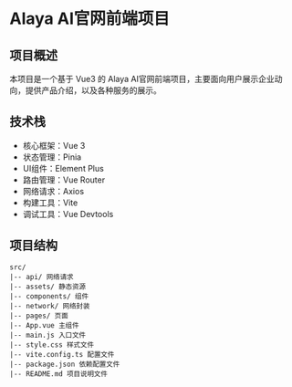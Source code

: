 # Alaya AI官网前端项目

## 项目概述
本项目是一个基于 Vue3 的 Alaya AI官网前端项目，主要面向用户展示企业动向，提供产品介绍，以及各种服务的展示。

## 技术栈
- 核心框架：Vue 3
- 状态管理：Pinia
- UI组件：Element Plus
- 路由管理：Vue Router
- 网络请求：Axios
- 构建工具：Vite
- 调试工具：Vue Devtools

## 项目结构
    src/
    |-- api/ 网络请求
    |-- assets/ 静态资源
    |-- components/ 组件
    |-- network/ 网络封装
    |-- pages/ 页面
    |-- App.vue 主组件
    |-- main.js 入口文件
    |-- style.css 样式文件
    |-- vite.config.ts 配置文件
    |-- package.json 依赖配置文件
    |-- README.md 项目说明文件